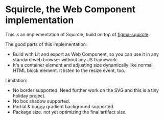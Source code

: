 # Squircle, the Web Component implementation

This is an implementation of Squircle, build on top of [figma-squircle](https://figma-squircle.vercel.app/).

The good parts of this implementation:

- Build with Lit and export as Web Component, so you can use it in any standard web browser without any JS framework.
- It's a container element and adjusting size dynamically like normal HTML block element. It listen to the resize event, too.

Limitation:

- No border supported. Need further work on the SVG and this is a tiny holiday project.
- No box shadow supported.
- Partial & buggy gradient background supported.
- Package size. not yet optimizing the final artifact size.


